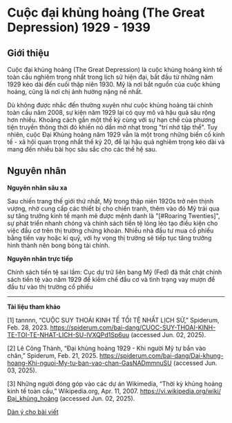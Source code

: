 # Cuộc đại khủng hoảng (The Great Depression) 1929 - 1939

## Giới thiệu

Cuộc đại khủng hoảng (The Great Depression) là cuộc khủng hoảng kinh tế toàn cầu nghiêm trọng nhất trong lịch sử hiện đại, bắt đầu từ những năm 1929 kéo dài đến cuối thập niên 1930. Mỹ là nơi bắt nguồn của cuộc khủng hoảng, cũng là nơi chị ảnh hưởng nặng nề nhất.

Dù không được nhắc đến thường xuyên như cuộc khủng hoảng tài chính toàn cầu năm 2008, sự kiện năm 1929 lại có quy mô và hậu quả sâu rộng hơn nhiều. Khoảng cách gần một thế kỷ cùng với sự hạn chế của phương tiện truyền thông thời đó khiến nó dần mờ nhạt trong "trí nhớ tập thể". Tuy nhiên, cuộc Đại Khủng hoảng năm 1929 vẫn là một trong những biến cố kinh tế - xã hội quan trọng nhất thế kỷ 20, để lại hậu quả nghiêm trọng kéo dài và mang đến nhiều bài học sâu sắc cho các thế hệ sau.

## Nguyên nhân

**Nguyên nhân sâu xa**

Sau chiến trang thế giới thứ nhất, Mỹ trong thập niên 1920s trở nên thịnh vượng, nhờ cung cấp các thiết bị cho chiến tranh, thêm vào đó Mỹ trải qua sự tăng trưởng kinh tế mạnh mẽ được mệnh danh là "[#Roaring Twenties]", sự phát triển nhanh chóng và chính sách tiền tệ lỏng lẻo tạo điều kiện cho việc đầu cơ trên thị trường chứng khoán. Nhiều nhà đầu tư mua cổ phiếu bằng tiền vay hoặc kí quỹ, với hy vọng thị trường sẽ tiếp tục tăng trưởng hình thành nên bong bóng tài chính.

**Nguyên nhân trực tiếp**

Chính sách tiền tệ sai lầm: Cục dự trữ liên bang Mỹ (Fed) đã thắt chặt chính sách tiền tệ vào năm 1929 để kiềm chế đầu cơ và tình trạng vay mượn để đầu tư vào thị trường cổ phiếu

---

**Tài liệu tham khảo**

[1] tannnn, “CUỘC SUY THOÁI KINH TẾ TỒI TỆ NHẤT LỊCH SỬ,” Spiderum, Feb. 28, 2023. https://spiderum.com/bai-dang/CUOC-SUY-THOAI-KINH-TE-TOI-TE-NHAT-LICH-SU-lVXQPd1Sp6uu (accessed Jun. 02, 2025).

[2] Lê Công Thành, “Đại khủng hoảng 1929 - Khi người Mỹ tự bắn vào chân,” Spiderum, Feb. 21, 2025. https://spiderum.com/bai-dang/Dai-khung-hoang-Khi-nguoi-My-tu-ban-vao-chan-GasNADmmnuSU (accessed Jun. 03, 2025).

[3] Những người đóng góp vào các dự án Wikimedia, “Thời kỳ khủng hoảng kinh tế toàn cầu,” Wikipedia.org, Apr. 11, 2007. https://vi.wikipedia.org/wiki/Đại_khủng_hoảng (accessed Jun. 02, 2025).

[Dàn ý cho bài viết](assets/posts/experience/outline.md)